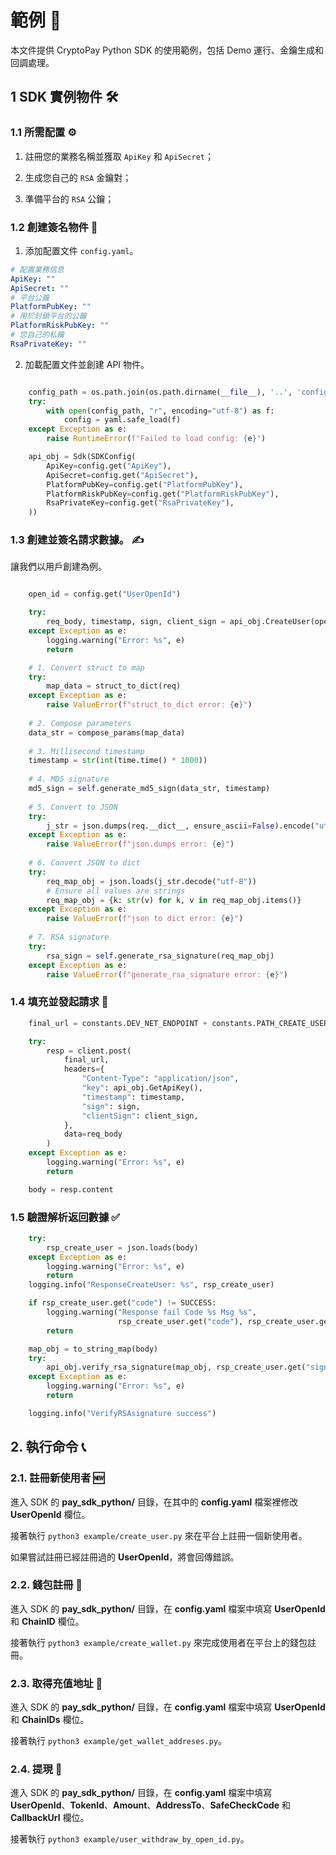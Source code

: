 # 範例 📝

本文件提供 CryptoPay Python SDK 的使用範例，包括 Demo 運行、金鑰生成和回調處理。

## 1 SDK 實例物件 🛠️

### 1.1 所需配置 ⚙️

1. 註冊您的業務名稱並獲取 `ApiKey` 和 `ApiSecret`；

2. 生成您自己的 `RSA` 金鑰對；

3. 準備平台的 `RSA` 公鑰；

### 1.2 創建簽名物件 🔏

1. 添加配置文件 `config.yaml`。

```yaml
# 配置業務信息
ApiKey: ""
ApiSecret: ""
# 平台公鑰
PlatformPubKey: ""
# 用於封鎖平台的公鑰
PlatformRiskPubKey: ""
# 您自己的私鑰
RsaPrivateKey: ""
```

2. 加載配置文件並創建 API 物件。

```python

	config_path = os.path.join(os.path.dirname(__file__), '..', 'config.yaml')
    try:
        with open(config_path, "r", encoding="utf-8") as f:
            config = yaml.safe_load(f)
    except Exception as e:
        raise RuntimeError(f"Failed to load config: {e}")

    api_obj = Sdk(SDKConfig(
        ApiKey=config.get("ApiKey"),
        ApiSecret=config.get("ApiSecret"),
        PlatformPubKey=config.get("PlatformPubKey"),
        PlatformRiskPubKey=config.get("PlatformRiskPubKey"),
        RsaPrivateKey=config.get("RsaPrivateKey"),
    ))

```

### 1.3 創建並簽名請求數據。 ✍️

讓我們以用戶創建為例。

```python

    open_id = config.get("UserOpenId")

    try:
        req_body, timestamp, sign, client_sign = api_obj.CreateUser(open_id)
    except Exception as e:
        logging.warning("Error: %s", e)
        return

```

```python
    # 1. Convert struct to map
    try:
        map_data = struct_to_dict(req)
    except Exception as e:
        raise ValueError(f"struct_to_dict error: {e}")
    
    # 2. Compose parameters
    data_str = compose_params(map_data)
    
    # 3. Millisecond timestamp
    timestamp = str(int(time.time() * 1000))
    
    # 4. MD5 signature
    md5_sign = self.generate_md5_sign(data_str, timestamp)
    
    # 5. Convert to JSON
    try:
        j_str = json.dumps(req.__dict__, ensure_ascii=False).encode("utf-8")
    except Exception as e:
        raise ValueError(f"json.dumps error: {e}")
    
    # 6. Convert JSON to dict
    try:
        req_map_obj = json.loads(j_str.decode("utf-8"))
        # Ensure all values are strings
        req_map_obj = {k: str(v) for k, v in req_map_obj.items()}
    except Exception as e:
        raise ValueError(f"json to dict error: {e}")
    
    # 7. RSA signature
    try:
        rsa_sign = self.generate_rsa_signature(req_map_obj)
    except Exception as e:
        raise ValueError(f"generate_rsa_signature error: {e}")
```

### 1.4 填充並發起請求 🚀

```python
    final_url = constants.DEV_NET_ENDPOINT + constants.PATH_CREATE_USER

    try:
        resp = client.post(
            final_url,
            headers={
                "Content-Type": "application/json",
                "key": api_obj.GetApiKey(),
                "timestamp": timestamp,
                "sign": sign,
                "clientSign": client_sign,
            },
            data=req_body
        )
    except Exception as e:
        logging.warning("Error: %s", e)
        return

    body = resp.content

```

### 1.5 驗證解析返回數據 ✅

```python
    try:
        rsp_create_user = json.loads(body)
    except Exception as e:
        logging.warning("Error: %s", e)
        return
    logging.info("ResponseCreateUser: %s", rsp_create_user)

    if rsp_create_user.get("code") != SUCCESS:
        logging.warning("Response fail Code %s Msg %s",
                        rsp_create_user.get("code"), rsp_create_user.get("msg"))
        return

    map_obj = to_string_map(body)
    try:
        api_obj.verify_rsa_signature(map_obj, rsp_create_user.get("sign"))
    except Exception as e:
        logging.warning("Error: %s", e)
        return

    logging.info("VerifyRSAsignature success")

```

## 2. 執行命令 📞

### 2.1. 註冊新使用者 🆕

進入 SDK 的 **pay\_sdk\_python/** 目錄，在其中的 **config.yaml** 檔案裡修改 **UserOpenId** 欄位。

接著執行 `python3 example/create_user.py` 來在平台上註冊一個新使用者。

如果嘗試註冊已經註冊過的 **UserOpenId**，將會回傳錯誤。

### 2.2. 錢包註冊 💼

進入 SDK 的 **pay\_sdk\_python/** 目錄，在 **config.yaml** 檔案中填寫 **UserOpenId** 和 **ChainID** 欄位。

接著執行 `python3 example/create_wallet.py` 來完成使用者在平台上的錢包註冊。

### 2.3. 取得充值地址 📍

進入 SDK 的 **pay\_sdk\_python/** 目錄，在 **config.yaml** 檔案中填寫 **UserOpenId** 和 **ChainIDs** 欄位。

接著執行 `python3 example/get_wallet_addreses.py`。

### 2.4. 提現 💸

進入 SDK 的 **pay\_sdk\_python/** 目錄，在 **config.yaml** 檔案中填寫 **UserOpenId**、**TokenId**、**Amount**、**AddressTo**、**SafeCheckCode** 和 **CallbackUrl** 欄位。

接著執行 `python3 example/user_withdraw_by_open_id.py`。
